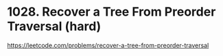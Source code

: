 # 1028. Recover a Tree From Preorder Traversal (hard)

https://leetcode.com/problems/recover-a-tree-from-preorder-traversal
